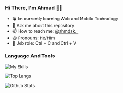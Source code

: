 ### Hi There, I'm Ahmad 👨‍💻
- 🪴 Im currently learning Web and Mobile Technology
- 💬 Ask me about this repository
- 📫 How to reach me: [@ahmdsk._](https://instagram.com/ahmdsk._)
- 😄 Pronouns: He/Him
- 💼 Job role: Ctrl + C and Ctrl + V

### Language And Tools
![My Skills](https://skills.thijs.gg/icons?i=php,laravel,javascript,typescript,html,vue,nodejs,vite,bootstrap,scss,vscode,webpack&theme=light)

![Top Langs](https://github-readme-stats.vercel.app/api/top-langs/?username=ahmdsk)

![Github Stats](https://github-readme-stats.vercel.app/api?username=ahmdsk&show_icons=true&theme=radical)
